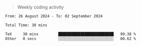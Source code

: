 > Weekly coding activity
<!--START_SECTION:waka-->

```txt
From: 26 August 2024 - To: 02 September 2024

Total Time: 30 mins

TeX     30 mins         █████████████████████████   99.38 %
Other   0 secs          ░░░░░░░░░░░░░░░░░░░░░░░░░   00.62 %
```

<!--END_SECTION:waka-->
